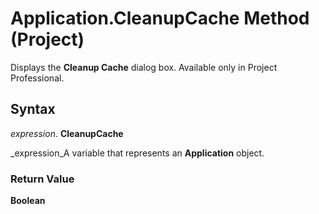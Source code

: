 
# Application.CleanupCache Method (Project)

Displays the  **Cleanup Cache** dialog box. Available only in Project Professional.


## Syntax

 _expression_. **CleanupCache**

 _expression_A variable that represents an  **Application** object.


### Return Value

 **Boolean**

